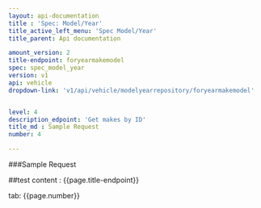 ```yaml
---
layout: api-documentation
title : 'Spec: Model/Year'
title_active_left_menu: 'Spec Model/Year'
title_parent: Api documentation

amount_version: 2
title-endpoint: foryearmakemodel
spec: spec_model_year
version: v1
api: vehicle
dropdown-link: 'v1/api/vehicle/modelyearrepository/foryearmakemodel'


level: 4
description_edpoint: 'Get makes by ID'
title_md : Sample Request
number: 4

---
```


###Sample Request

##test content : {{page.title-endpoint}} 

tab: {{page.number}} 

